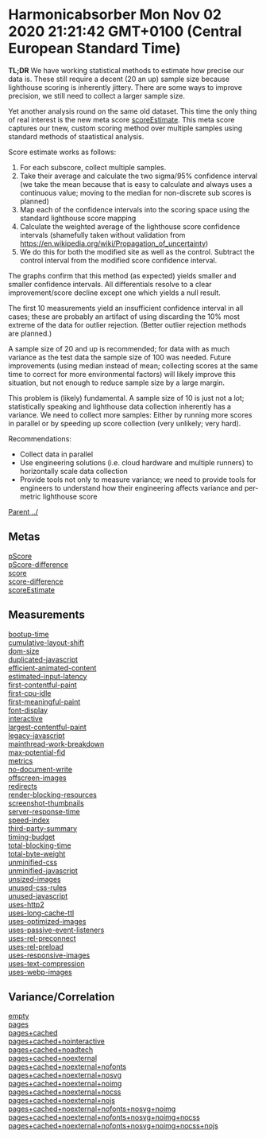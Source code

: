 # Harmonicabsorber Mon Nov 02 2020 21:21:42 GMT+0100 (Central European Standard Time)

**TL;DR** We have working statistical methods to estimate how precise our data is. These
still require a decent (20 an up) sample size because lighthouse scoring is inherently jittery.
There are some ways to improve precision, we still need to collect a larger sample size.

Yet another analysis round on the same old dataset. This time the only
thing of real interest is the new meta score [scoreEstimate](meta/scoreEstimate).
This meta score captures our tnew, custom scoring method over multiple samples
using standard methods of staatistical analysis.

Score estimate works as follows:

1. For each subscore, collect multiple samples.
2. Take their average and calculate the two sigma/95% confidence interval
   (we take the mean because that is easy to calculate and always uses a
   continuous value; moving to the median for non-discrete sub scores is planned)
3. Map each of the confidence intervals into the scoring space using the
   standard lighthouse score mapping
4. Calculate the weighted average of the lighthouse score confidence intervals
   (shamefully taken without validation from https://en.wikipedia.org/wiki/Propagation_of_uncertainty)
6. We do this for both the modified site as well as the control. Subtract the control interval
   from the modified score confidence interval.

The graphs confirm that this method (as expected) yields smaller and smaller confidence intervals.
All differentials resolve to a clear improvement/score decline except one which yields a null result.

The first 10 measurements yield an insufficient confidence interval in all cases; these
are probably an artifact of using discarding the 10% most extreme of the data for outlier rejection.
(Better outlier rejection methods are planned.)

A sample size of 20 and up is recommended; for data with as much variance as the test data the sample size of 100 was needed.
Future improvements (using median instead of mean; collecting scores at the same time to correct for more environmental factors)
will likely improve this situation, but not enough to reduce sample size by a large margin.

This problem is (likely) fundamental. A sample size of 10 is just not a lot; statistically speaking and lighthouse data collection inherently has a variance.
We need to collect more samples: Either by running more scores in parallel or by speeding up score collection (very unlikely; very hard).

Recommendations:

* Collect data in parallel
* Use engineering solutions (i.e. cloud hardware and multiple runners) to horizontally scale data collection
* Provide tools not only to measure variance; we need to provide tools for engineers to understand how their engineering affects variance and per-metric lighthouse score

[Parent ../](../)
## Metas

[pScore](meta/pScore)  
[pScore-difference](meta/pScore-difference)  
[score](meta/score)  
[score-difference](meta/score-difference)  
[scoreEstimate](meta/scoreEstimate)  

## Measurements

[bootup-time](bootup-time)  
[cumulative-layout-shift](cumulative-layout-shift)  
[dom-size](dom-size)  
[duplicated-javascript](duplicated-javascript)  
[efficient-animated-content](efficient-animated-content)  
[estimated-input-latency](estimated-input-latency)  
[first-contentful-paint](first-contentful-paint)  
[first-cpu-idle](first-cpu-idle)  
[first-meaningful-paint](first-meaningful-paint)  
[font-display](font-display)  
[interactive](interactive)  
[largest-contentful-paint](largest-contentful-paint)  
[legacy-javascript](legacy-javascript)  
[mainthread-work-breakdown](mainthread-work-breakdown)  
[max-potential-fid](max-potential-fid)  
[metrics](metrics)  
[no-document-write](no-document-write)  
[offscreen-images](offscreen-images)  
[redirects](redirects)  
[render-blocking-resources](render-blocking-resources)  
[screenshot-thumbnails](screenshot-thumbnails)  
[server-response-time](server-response-time)  
[speed-index](speed-index)  
[third-party-summary](third-party-summary)  
[timing-budget](timing-budget)  
[total-blocking-time](total-blocking-time)  
[total-byte-weight](total-byte-weight)  
[unminified-css](unminified-css)  
[unminified-javascript](unminified-javascript)  
[unsized-images](unsized-images)  
[unused-css-rules](unused-css-rules)  
[unused-javascript](unused-javascript)  
[uses-http2](uses-http2)  
[uses-long-cache-ttl](uses-long-cache-ttl)  
[uses-optimized-images](uses-optimized-images)  
[uses-passive-event-listeners](uses-passive-event-listeners)  
[uses-rel-preconnect](uses-rel-preconnect)  
[uses-rel-preload](uses-rel-preload)  
[uses-responsive-images](uses-responsive-images)  
[uses-text-compression](uses-text-compression)  
[uses-webp-images](uses-webp-images)  

## Variance/Correlation

[empty](correlation/empty)  
[pages](correlation/pages)  
[pages+cached](correlation/pages+cached)  
[pages+cached+nointeractive](correlation/pages+cached+nointeractive)  
[pages+cached+noadtech](correlation/pages+cached+noadtech)  
[pages+cached+noexternal](correlation/pages+cached+noexternal)  
[pages+cached+noexternal+nofonts](correlation/pages+cached+noexternal+nofonts)  
[pages+cached+noexternal+nosvg](correlation/pages+cached+noexternal+nosvg)  
[pages+cached+noexternal+noimg](correlation/pages+cached+noexternal+noimg)  
[pages+cached+noexternal+nocss](correlation/pages+cached+noexternal+nocss)  
[pages+cached+noexternal+nojs](correlation/pages+cached+noexternal+nojs)  
[pages+cached+noexternal+nofonts+nosvg+noimg](correlation/pages+cached+noexternal+nofonts+nosvg+noimg)  
[pages+cached+noexternal+nofonts+nosvg+noimg+nocss](correlation/pages+cached+noexternal+nofonts+nosvg+noimg+nocss)  
[pages+cached+noexternal+nofonts+nosvg+noimg+nocss+nojs](correlation/pages+cached+noexternal+nofonts+nosvg+noimg+nocss+nojs)  
